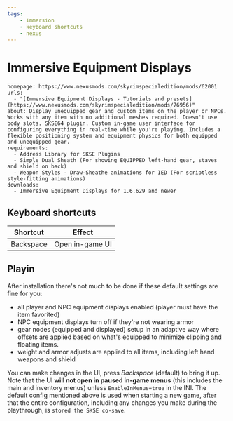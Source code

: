 ```yaml
---
tags:
    - immersion
    - keyboard shortcuts
    - nexus
---
```


# Immersive Equipment Displays

```project_info
homepage: https://www.nexusmods.com/skyrimspecialedition/mods/62001
urls:
  - "[Immersive Equipment Displays - Tutorials and presets](https://www.nexusmods.com/skyrimspecialedition/mods/76956)"
about: Display unequipped gear and custom items on the player or NPCs. Works with any item with no additional meshes required. Doesn't use body slots. SKSE64 plugin. Custom in-game user interface for configuring everything in real-time while you're playing. Includes a flexible positioning system and equipment physics for both equipped and unequipped gear.
requirements:
  - Address Library for SKSE Plugins
  - Simple Dual Sheath (For showing EQUIPPED left-hand gear, staves and shield on back)
  - Weapon Styles - Draw-Sheathe animations for IED (For scriptless style-fitting animations)
downloads:
  - Immersive Equipment Displays for 1.6.629 and newer
```

## Keyboard shortcuts

| Shortcut | Effect |
|---|---|
| Backspace | Open in-game UI |

## Playin

 After installation there's not much to be done if these default settings are fine for you:

* all player and NPC equipment displays enabled (player must have the item favorited)
* NPC equipment displays turn off if they're not wearing armor
* gear nodes (equipped and displayed) setup in an adaptive way where offsets are applied based on what's equipped to minimize clipping and floating items.
* weight and armor adjusts are applied to all items, including left hand weapons and shield

You can make changes in the UI, press *Backspace* (default) to bring it up. Note that the **UI will not open in paused in-game menus** (this includes the main and inventory menus) unless ``EnableInMenus=true`` in the INI. The default config mentioned above is used when starting a new game, after that the entire configuration, including any changes you make during the playthrough, is ``stored the SKSE co-save``.
